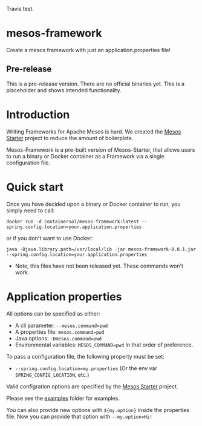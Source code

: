Travis test.

# mesos-framework
Create a mesos framework with just an application.properties file!

## Pre-release
This is a pre-release version. There are no official binaries yet. This is a placeholder and shows intended functionality.

# Introduction
Writing Frameworks for Apache Mesos is hard. We created the [Mesos Starter](www.github.com/containersolutions/mesos-starter) project to reduce the amount of boilerplate.

Mesos-Framework is a pre-built version of Mesos-Starter, that allows users to run a binary or Docker container as a Framework via a single configuration file.

# Quick start
Once you have decided upon a binary or Docker container to run, you simply need to call:

`docker run -d containersol/mesos-framework:latest --spring.config.location=your.application.properties`

or if you don't want to use Docker:

`java -Djava.library.path=/usr/local/lib -jar mesos-framework-0.0.1.jar --spring.config.location=your.application.properties`

* Note, this files have not been released yet. These commands won't work.

# Application properties
All options can be specified as either:
- A cli parameter: `--mesos.command=pwd`
- A properties file: `mesos.command=pwd`
- Java options: `-Dmesos.command=pwd`
- Environmental variables: `MESOS_COMMAND=pwd`
In that order of preference.

To pass a configuration file, the following property must be set:
- `--spring.config.location=my.properties` (Or the env var `SPRING_CONFIG_LOCATION`, etc.)

Valid configration options are specified by the [Mesos Starter](www.github.com/containersolutions/mesos-starter) project.

Please see the [examples](./docs/examples) folder for examples.

You can also provide new options with `${my.option}` inside the properties file. Now you can provide that option with `--my.option=Hi!`
